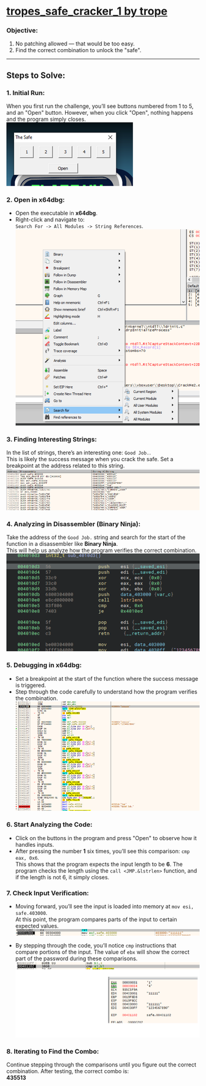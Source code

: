 
# [tropes_safe_cracker_1 by trope](https://crackmes.one/crackme/5ab77f6533c5d40ad448cb87)

### **Objective:**
1. No patching allowed — that would be too easy.
2. Find the correct combination to unlock the "safe".

---

## Steps to Solve:

### 1. **Initial Run:**  
When you first run the challenge, you’ll see buttons numbered from 1 to 5, and an "Open" button. However, when you click "Open", nothing happens and the program simply closes.  
![Initial Start Chall](./1.png)

### 2. **Open in x64dbg:**  
- Open the executable in **x64dbg**.
- Right-click and navigate to:  
  `Search For -> All Modules -> String References`.  
![String References](./2.png)

### 3. **Finding Interesting Strings:**  
In the list of strings, there’s an interesting one: `Good Job.`.  
This is likely the success message when you crack the safe. Set a breakpoint at the address related to this string.  
![Initial Finding Breakpoint](./3.png)

### 4. **Analyzing in Disassembler (Binary Ninja):**  
Take the address of the `Good Job.` string and search for the start of the function in a disassembler like **Binary Ninja**.  
This will help us analyze how the program verifies the correct combination.  
![Address of the Func](./4.png)

### 5. **Debugging in x64dbg:**  
- Set a breakpoint at the start of the function where the success message is triggered.
- Step through the code carefully to understand how the program verifies the combination.  
![Breakpoint on the Start of the Func](./5.png)

### 6. **Start Analyzing the Code:**  
- Click on the buttons in the program and press "Open" to observe how it handles inputs.
- After pressing the number **1** six times, you’ll see this comparison: `cmp eax, 0x6`.  
  This shows that the program expects the input length to be **6**. The program checks the length using the `call <JMP.&lstrlen>` function, and if the length is not 6, it simply closes.

### 7. **Check Input Verification:**
- Moving forward, you’ll see the input is loaded into memory at `mov esi, safe.403000`.  
  At this point, the program compares parts of the input to certain expected values.
  ![Our Input in x64dbg](./6.png)

- By stepping through the code, you’ll notice `cmp` instructions that compare portions of the input. The value of `ebx` will show the correct part of the password during these comparisons.  
  ![Check ebx Value](./7.png)

### 8. **Iterating to Find the Combo:**  
Continue stepping through the comparisons until you figure out the correct combination. After testing, the correct combo is:  
**435513**



